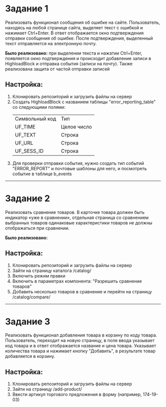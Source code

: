 <h1>Задание 1 </h1>
<p>Реализовать функционал сообщения об ошибке на сайте. Пользователь, находясь на любой странице сайта, выделяет текст с ошибкой и нажимает Ctrl+Enter. В ответ отображается окно подтверждения отправки сообщения об ошибке. После подтверждения, выделенный текст отправляется на электронную почту.</p>
<p><b>Было реализовано:</b> при выделении текста и нажатии Ctrl+Enter, появляется окно подтверждения и происходит добавление записи в HighloadBlock и отправка события (записи на почту). Также реализована защита от частой отправки записей</p>
<h2>Настройка: </h2>
<ol>
  <li>Клонировать репозиторий и загрузить файлы на сервер</li>
  <li>Создать HighloadBlock с названием таблицы "error_reporting_table" со следующими полями:
    <table>
      <tr>
        <td>Символьный код</td>
        <td>Тип</td>
      </tr>
      <tr>
        <td>UF_TIME</td>
        <td>Целое число</td>
      </tr>
      <tr>
        <td>UF_TEXT</td>
        <td>Строка</td>
      </tr>
      <tr>
        <td>UF_URL</td>
        <td>Строка</td>
      </tr>
      <tr>
        <td>UF_SESS_ID</td>
        <td>Строка</td>
      </tr>
    </table>
  </li>
  <li>Для проверки отправки события, нужно создать тип событий "ERROR_REPORT" и почтовые шаблоны для него, и посмотреть событие в таблице b_events</li>
</ol>

<hr>
<h1>Задание 2 </h1>
<p>Реализовать сравнение товаров. В карточке товара должен быть индикатор «уже в сравнении», отдельная страница со сравнением выбранных товаров одинаковые характеристики товаров не должны отображаться при сравнении.</p>
<p><b>Было реализовано:</b> </p>
<h2>Настройка: </h2>
<ol>
  <li>Клонировать репозиторий и загрузить файлы на сервер</li>
  <li>Зайти на страницу каталога /catalog/</li>
  <li>Включить режим правки</li>
  <li>Включить в параметрах компонента: "Разрешить сравнение товаров" </li>
  <li>Добавить несколько товаров в сравнение и перейти на страницу /catalog/compare/</li>
</ol>

<hr>
<h1>Задание 3 </h1>
<p>Реализовать функционал добавления товара в корзину по коду товара. Пользователь, переходит на новую страницу, в поле ввода указывает код товара и в ответ отображается название и цена товара. Указывает количества товара и нажимает кнопку "Добавить", в результате товар добавляется в корзину.</p>
<h2>Настройка: </h2>
<ol>
  <li>Клонировать репозиторий и загрузить файлы на сервер</li>
  <li>Зайти на страницу /add-product/</li>
  <li>Ввести артикул торгового предложения в форму (например, 174-19-03)</li>
</ol>

